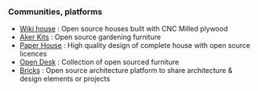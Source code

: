
### Communities, platforms

* [Wiki house](http://wikihouse.cc) : Open source houses built with CNC Milled plywood
* [Aker Kits](https://aker.me) : Open source gardening furniture
* [Paper House](http://paperhouses.co) : High quality design of complete house with open source licences 
* [Open Desk](https://www.opendesk.cc/) : Collection of open sourced furniture 
* [Bricks](http://www.openbricks.io) : Open source architecture platform to share architecture & design elements or projects

